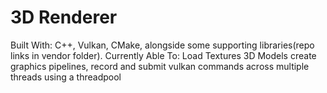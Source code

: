 # 3D Renderer
Built With: C++, Vulkan, CMake, alongside some supporting libraries(repo links in vendor folder).
Currently Able To: Load Textures 3D Models create graphics pipelines, record and submit vulkan commands across multiple threads using a threadpool
